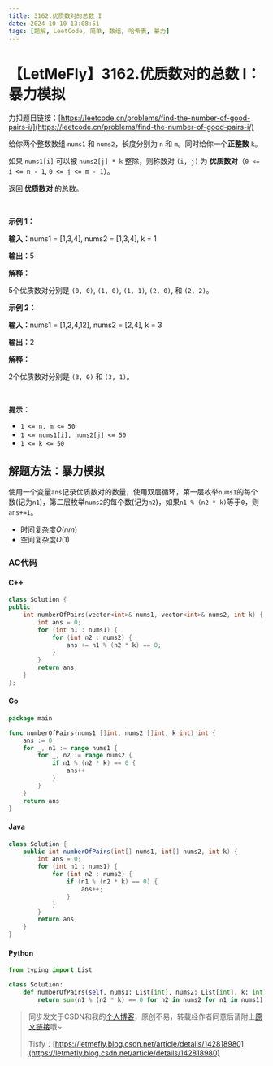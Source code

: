 ```yaml
---
title: 3162.优质数对的总数 I
date: 2024-10-10 13:08:51
tags: [题解, LeetCode, 简单, 数组, 哈希表, 暴力]
---
```


# 【LetMeFly】3162.优质数对的总数 I：暴力模拟

力扣题目链接：[https://leetcode.cn/problems/find-the-number-of-good-pairs-i/](https://leetcode.cn/problems/find-the-number-of-good-pairs-i/)

<p>给你两个整数数组 <code>nums1</code> 和 <code>nums2</code>，长度分别为 <code>n</code> 和 <code>m</code>。同时给你一个<strong>正整数</strong> <code>k</code>。</p>

<p>如果 <code>nums1[i]</code> 可以被 <code>nums2[j] * k</code> 整除，则称数对 <code>(i, j)</code> 为 <strong>优质数对</strong>（<code>0 &lt;= i &lt;= n - 1</code>, <code>0 &lt;= j &lt;= m - 1</code>）。</p>

<p>返回<strong> 优质数对 </strong>的总数。</p>

<p>&nbsp;</p>

<p><strong class="example">示例 1：</strong></p>

<div class="example-block">
<p><strong>输入：</strong><span class="example-io">nums1 = [1,3,4], nums2 = [1,3,4], k = 1</span></p>

<p><strong>输出：</strong><span class="example-io">5</span></p>

<p><strong>解释：</strong></p>

<p>5个优质数对分别是 <code>(0, 0)</code>, <code>(1, 0)</code>, <code>(1, 1)</code>, <code>(2, 0)</code>, 和 <code>(2, 2)</code>。</p>
</div>

<p><strong class="example">示例 2：</strong></p>

<div class="example-block">
<p><strong>输入：</strong><span class="example-io">nums1 = [1,2,4,12], nums2 = [2,4], k = 3</span></p>

<p><strong>输出：</strong><span class="example-io">2</span></p>

<p><strong>解释：</strong></p>

<p>2个优质数对分别是 <code>(3, 0)</code> 和 <code>(3, 1)</code>。</p>
</div>

<p>&nbsp;</p>

<p><strong>提示：</strong></p>

<ul>
	<li><code>1 &lt;= n, m &lt;= 50</code></li>
	<li><code>1 &lt;= nums1[i], nums2[j] &lt;= 50</code></li>
	<li><code>1 &lt;= k &lt;= 50</code></li>
</ul>


    
## 解题方法：暴力模拟

使用一个变量`ans`记录优质数对的数量，使用双层循环，第一层枚举`nums1`的每个数(记为`n1`)，第二层枚举`nums2`的每个数(记为`n2`)，如果`n1 % (n2 * k)`等于`0`，则`ans+=1`。

+ 时间复杂度$O(nm)$
+ 空间复杂度$O(1)$

### AC代码

#### C++

```cpp
class Solution {
public:
    int numberOfPairs(vector<int>& nums1, vector<int>& nums2, int k) {
        int ans = 0;
        for (int n1 : nums1) {
            for (int n2 : nums2) {
                ans += n1 % (n2 * k) == 0;
            }
        }
        return ans;
    }
};
```

#### Go

```go
package main

func numberOfPairs(nums1 []int, nums2 []int, k int) int {
    ans := 0
    for _, n1 := range nums1 {
        for _, n2 := range nums2 {
            if n1 % (n2 * k) == 0 {
                ans++
            }
        }
    }
    return ans
}
```

#### Java

```java
class Solution {
    public int numberOfPairs(int[] nums1, int[] nums2, int k) {
        int ans = 0;
        for (int n1 : nums1) {
            for (int n2 : nums2) {
                if (n1 % (n2 * k) == 0) {
                    ans++;
                }
            }
        }
        return ans;
    }
}
```

#### Python

```python
from typing import List

class Solution:
    def numberOfPairs(self, nums1: List[int], nums2: List[int], k: int) -> int:
        return sum(n1 % (n2 * k) == 0 for n2 in nums2 for n1 in nums1)
```

> 同步发文于CSDN和我的[个人博客](https://blog.letmefly.xyz/)，原创不易，转载经作者同意后请附上[原文链接](https://blog.letmefly.xyz/2024/10/10/LeetCode%203162.%E4%BC%98%E8%B4%A8%E6%95%B0%E5%AF%B9%E7%9A%84%E6%80%BB%E6%95%B0I/)哦~
>
> Tisfy：[https://letmefly.blog.csdn.net/article/details/142818980](https://letmefly.blog.csdn.net/article/details/142818980)

